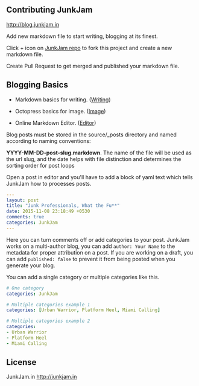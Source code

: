 ## Contributing JunkJam

http://blog.junkjam.in

Add new markdown file to start writing, blogging at its finest.

Click + icon on [JunkJam repo](https://github.com/fasihahmad/octopress-junkjam/tree/master/source/_posts) to fork this project and create a new markdown file.

Create Pull Request to get merged and published your markdown file.

## Blogging Basics

* Markdown basics for writing.  ([Writing](https://help.github.com/articles/markdown-basics/))

* Octopress basics for image.  ([Image](http://octopress.org/docs/plugins/image-tag/))

* Online Markdown Editor. ([Editor](http://dillinger.io/))

Blog posts must be stored in the source/_posts directory and named according to naming conventions:

**YYYY-MM-DD-post-slug.markdown**. The name of the file will be used as the url slug, and the date helps with file distinction and determines the sorting order for post loops


Open a post in editor and you'll have to add a block of yaml text
which tells JunkJam how to processes posts.

``` yaml
---
layout: post
title: "Junk Professionals, What the Fu**"
date: 2015-11-08 23:18:49 +0530
comments: true
categories: JunkJam
---
```

Here you can turn comments off or add categories to your post. JunkJam works on a multi-author blog, you can add `author: Your Name` to the
metadata for proper attribution on a post. If you are working on a draft, you can add `published: false` to prevent it from being posted when you generate your blog.

You can add a single category or multiple categories like this.

``` yaml
# One category
categories: JunkJam

# Multiple categories example 1
categories: [Urban Warrior, Platform Heel, Miami Calling]

# Multiple categories example 2
categories:
- Urban Warrior
- Platform Heel
- Miami Calling
```


## License
JunkJam.in http://junkjam.in




